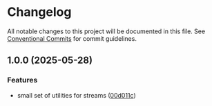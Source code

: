 # Changelog

All notable changes to this project will be documented in this file.
See [Conventional Commits](https://conventionalcommits.org) for commit guidelines.

## 1.0.0 (2025-05-28)

### Features

* small set of utilities for streams ([00d011c](https://github.com/TrigenSoftware/simple-utils/commit/00d011c60a8c1c381f868dca9d0d7c7e53a43cd1))
